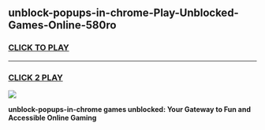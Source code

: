 
## unblock-popups-in-chrome-Play-Unblocked-Games-Online-580ro
<h3>
<a href="https://premium76.site?title=unblock-popups-in-chrome&ref=25A">CLICK TO PLAY</a></h3>
<hr>

<h3>
<a href="https://premium76.site?title=unblock-popups-in-chrome&ref=25A">CLICK 2 PLAY</a>
  
</h3>

<a href="https://premium76.site?title=unblock-popups-in-chrome&ref=25A"><img src="https://clearcache.store/games.png"></a>


**unblock-popups-in-chrome games unblocked: Your Gateway to Fun and Accessible Online Gaming**
